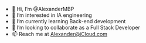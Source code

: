 - 👋 Hi, I’m @AlexanderMBP
- 👀 I’m interested in IA engineering 
- 🌱 I’m currently learning Back-end development
- 💞️ I’m looking to collaborate as a Full Stack Developer
- 📫 Reach me at Alexander@iCloud.com

<!---
AlexanderMBP/AlexanderMBP is a ✨ special ✨ repository because its `README.md` (this file) appears on your GitHub profile.
You can click the Preview link to take a look at your changes.
--->
